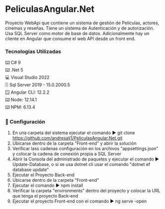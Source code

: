 # PeliculasAngular.Net
Proyecto WebApi que contiene un sistema de gestión de Peliculas, actores, cinemas y reseñas. Tiene un sistema de Autenticación y de autorización. Usa SQL Server como motor de base de datos. Adicionalmente hay un cliente en Angular que consume el web API desde un front end.

### Tecnologías Utilizadas
:keyboard: C# 9  
:keyboard: .Net 5  
:computer: Visual Studio 2022  
:file_cabinet: Sql Server 2019 - 15.0.2000.5  
:window: Angular CLI: 12.2.2  
:keyboard: Node: 12.14.1  
:keyboard: NPM: 6.13.4

### :open_book: Configuración  
1. En una carpeta del sistema ejecutar el comando :arrow_forward: git clone https://github.com/andresali1/PeliculasAngular.Net.git
2. Ubicarse dentro de la carpeta "Front-end" y abrir la solución
3. Verificar lass cadenas configuración en los archivos "appsettings.json" y colocar la cadena de conexión propia a SQL Server
4. Abrir la Consola del administrado de paquetes y ejecutar el comando :arrow_forward: Update-Database, o si se usa dotnet cli usar el comando "dotnet ef database update"
5. Ejecutar el Proyecto Back-end
6. Ubicarse dentro de la carpeta "Front-end"
7. Ejecutar el comando :arrow_forward: npm install
8. Verificar la carpeta "environments" dentro del proyecto y colocar la URL que tenga el proyecto Back-end
9. Ejecutar el proyecto Front-end con el comando :arrow_forward: ng serve -open

